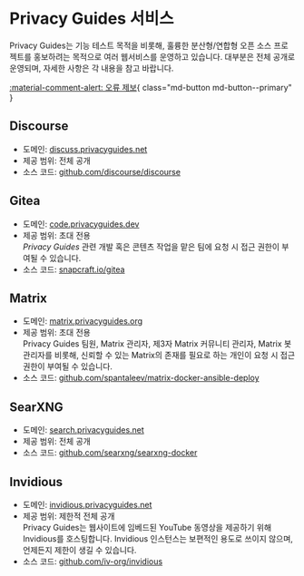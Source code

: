 # Privacy Guides 서비스

Privacy Guides는 기능 테스트 목적을 비롯해, 훌륭한 분산형/연합형 오픈 소스 프로젝트를 홍보하려는 목적으로 여러 웹서비스를 운영하고 있습니다. 대부분은 전체 공개로 운영되며, 자세한 사항은 각 내용을 참고 바랍니다.

[:material-comment-alert: 오류 제보](https://discuss.privacyguides.net/c/services/2){ class="md-button md-button--primary" }

## Discourse

- 도메인: [discuss.privacyguides.net](https://discuss.privacyguides.net)
- 제공 범위: 전체 공개
- 소스 코드: [github.com/discourse/discourse](https://github.com/discourse/discourse)

## Gitea

- 도메인: [code.privacyguides.dev](https://code.privacyguides.dev)
- 제공 범위: 초대 전용  
  *Privacy Guides* 관련 개발 혹은 콘텐츠 작업을 맡은 팀에 요청 시 접근 권한이 부여될 수 있습니다.
- 소스 코드: [snapcraft.io/gitea](https://snapcraft.io/gitea)

## Matrix

- 도메인: [matrix.privacyguides.org](https://matrix.privacyguides.org)
- 제공 범위: 초대 전용  
  Privacy Guides 팀원, Matrix 관리자, 제3자 Matrix 커뮤니티 관리자, Matrix 봇 관리자를 비롯해, 신뢰할 수 있는 Matrix의 존재를 필요로 하는 개인이 요청 시 접근 권한이 부여될 수 있습니다.
- 소스 코드: [github.com/spantaleev/matrix-docker-ansible-deploy](https://github.com/spantaleev/matrix-docker-ansible-deploy)

## SearXNG

- 도메인: [search.privacyguides.net](https://search.privacyguides.net)
- 제공 범위: 전체 공개
- 소스 코드: [github.com/searxng/searxng-docker](https://github.com/searxng/searxng-docker)

## Invidious

- 도메인: [invidious.privacyguides.net](https://invidious.privacyguides.net)
- 제공 범위: 제한적 전체 공개  
  Privacy Guides는 웹사이트에 임베드된 YouTube 동영상을 제공하기 위해 Invidious를 호스팅합니다. Invidious 인스턴스는 보편적인 용도로 쓰이지 않으며, 언제든지 제한이 생길 수 있습니다.
- 소스 코드: [github.com/iv-org/invidious](https://github.com/iv-org/invidious)
